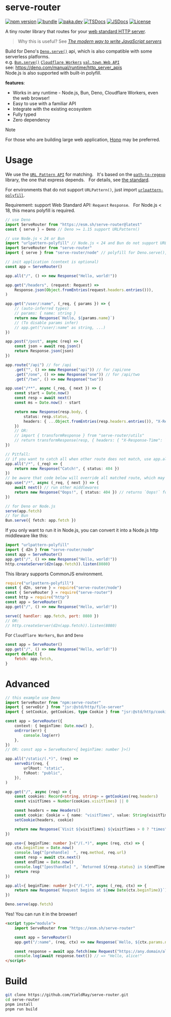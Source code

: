 # serve-router

[![npm version][npm-version-src]][npm-version-href]
[![bundle][bundle-src]][bundle-href]
[![paka.dev][paka-src]][paka-href]
[![TSDocs][tsdocs-src]][tsdocs-href]
[![JSDocs][jsdocs-src]][jsdocs-href]
[![License][license-src]][license-href]

A tiny router library that routes for your [web standard HTTP server](https://workers.js.org/).

> Why this is useful? See _[The modern way to write JavaScript servers](https://marvinh.dev/blog/modern-way-to-write-javascript-servers/)_

Build for Deno's [`Deno.serve()`](https://deno.land/api?s=Deno.serve) api, which is also compatible with some serverless platforms.   
e.g. [`Bun.serve()`](https://bun.sh/docs/api/http#bun-serve) [`Cloudflare Workers`](https://workers.dev/) [`val.town Web API`](https://www.val.town/v/yieldray.serve_router)    
see: <https://deno.com/manual/runtime/http_server_apis>    
Node.js is also supported with built-in polyfill.

**features**:

- Works in any runtime - Node.js, Bun, Deno, Cloudflare Workers, even the web browser!
- Easy to use with a familiar API
- Integrate with the existing ecosystem
- Fully typed
- Zero dependency

> [!NOTE]  
> For those who are building large web application, [Hono](https://hono.dev/) may be preferred.

# Usage

We use the [`URL Pattern API`](https://developer.mozilla.org/en-US/docs/Web/API/URL_Pattern_API) for matching.  
It's based on the [`path-to-regexp`](https://github.com/pillarjs/path-to-regexp) library, the one that express depends.  
For details, see [the standard](https://urlpattern.spec.whatwg.org/).

For environments that do not support `URLPattern()`, just import [`urlpattern-polyfill`](https://www.npmjs.com/package/urlpattern-polyfill).

Requirement: support Web Standard API: `Request` `Response`.  
For Node.js < 18, this means polyfill is required.

```ts
// use Deno
import ServeRouter from "https://esm.sh/serve-router@latest"
const { serve } = Deno // Deno >= 1.15 support URLPattern()

// use Node.js < 24 or Bun
import "urlpattern-polyfill" // Node.js < 24 and Bun do not support URLPattern() currently
import ServeRouter from "serve-router"
import { serve } from "serve-router/node" // polyfill for Deno.serve(), not required for bun

// init application (context is optional)
const app = ServeRouter()

app.all("/", () => new Response("Hello, world!"))

app.get("/headers", (request: Request) =>
    Response.json(Object.fromEntries(request.headers.entries())),
)

app.get("/user/:name", (_req, { params }) => {
    // (auto-inferred types)
    // params: { name: string }
    return new Response(`Hello, ${params.name}`)
    // (To disable params infer)
    // app.get("/user/:name" as string, ...)
})

app.post("/post", async (req) => {
    const json = await req.json()
    return Response.json(json)
})

app.route("/api") // for /api
    .get("", () => new Response("api")) // for /api/one
    .get("/one", () => new Response("one")) // for /api/two
    .get("/two", () => new Response("two"))

app.use("/**", async (_req, { next }) => {
    const start = Date.now()
    const resp = await next()
    const ms = Date.now() - start

    return new Response(resp.body, {
        status: resp.status,
        headers: { ...Object.fromEntries(resp.headers.entries()), "X-Response-Time": `${ms}ms` },
    })
    // OR:
    // import { transformResponse } from "serve-router/utils"
    // return transformResponse(resp, { headers: { "X-Response-Time": `${ms}ms` } })
})

// Pitfall:
// if you want to catch all when other route does not match, use app.all()
app.all("/*", (_req) => {
    return new Response("Catch!", { status: 404 })
})
// be aware that code below will override all matched route, which may not be what you want
app.use("/*", async (_req, { next }) => {
    await next() // run other middlewares
    return new Response("Oops!", { status: 404 }) // returns `Oops!` for any request
})

// for Deno or Node.js
serve(app.fetch)
// for Bun
Bun.serve({ fetch: app.fetch })
```

If you only want to run it in Node.js, you can convert it into a Node.js http middleware like this:

```js
import "urlpattern-polyfill"
import { d2n } from "serve-router/node"
const app = ServeRouter()
app.get("/", () => new Response("Hello, world!"))
http.createServer(d2n(app.fetch)).listen(8080)
```

This library supports CommonJS environment.

```js
require("urlpattern-polyfill")
const { d2n, serve } = require("serve-router/node")
const { ServeRouter } = require("serve-router")
const http = require("http")
const app = ServeRouter()
app.get("/", () => new Response("Hello, world!"))

serve({ handler: app.fetch, port: 8080 })
// OR:
// http.createServer(d2n(app.fetch)).listen(8080)
```

For `Cloudflare Workers`, `Bun` and `Deno`

```js
const app = ServeRouter()
app.get("/", () => new Response("Hello, world!"))
export default {
    fetch: app.fetch,
}
```

# Advanced

```ts
// this example use Deno
import ServeRouter from "npm:serve-router"
import { serveDir } from "jsr:@std/http/file-server"
import { setCookie, getCookies, type Cookie } from "jsr:@std/http/cookie"

const app = ServeRouter({
    context: { beginTime: Date.now() },
    onError(err) {
        console.log(err)
    },
})
// OR: const app = ServeRouter<{ beginTime: number }>()

app.all("/static/(.*)", (req) =>
    serveDir(req, {
        urlRoot: "static",
        fsRoot: "public",
    }),
)

app.get("/", async (req) => {
    const cookies: Record<string, string> = getCookies(req.headers)
    const visitTimes = Number(cookies.visitTimes) || 0

    const headers = new Headers()
    const cookie: Cookie = { name: "visitTimes", value: String(visitTimes + 1) }
    setCookie(headers, cookie)

    return new Response(`Visit ${visitTimes} ${visitTimes > 0 ? "times" : "time"}!`, { headers })
})

app.use<{ beginTime: number }>("/(.*)", async (req, ctx) => {
    ctx.beginTime = Date.now()
    console.log("[prehandle]  ", req.method, req.url)
    const resp = await ctx.next()
    const endTime = Date.now()
    console.log("[posthandle] ", `Returned ${resp.status} in ${endTime - ctx.beginTime}ms`)
    return resp
})

app.all<{ beginTime: number }>("/(.*)", async (_req, ctx) => {
    return new Response(`Request begins at ${new Date(ctx.beginTime)}`)
})

Deno.serve(app.fetch)
```

Yes! You can run it in the browser!

```html
<script type="module">
    import ServeRouter from "https://esm.sh/serve-router"

    const app = ServeRouter()
    app.get("/:name", (req, ctx) => new Response(`Hello, ${ctx.params.name}!`))

    const response = await app.fetch(new Request("https://any.domain/alice"))
    console.log(await response.text()) // => "Hello, alice!"
</script>
```

# Build

```sh
git clone https://github.com/YieldRay/serve-router.git
cd serve-router
pnpm install
pnpm run build
```

<!-- Badges -->

[npm-version-src]: https://img.shields.io/npm/v/serve-router?style=flat&colorA=080f12&colorB=1fa669
[npm-version-href]: https://npmjs.com/package/serve-router
[bundle-src]: https://img.shields.io/bundlephobia/minzip/serve-router?style=flat&colorA=080f12&colorB=1fa669&label=minzip
[bundle-href]: https://bundlephobia.com/result?p=serve-router
[license-src]: https://img.shields.io/github/license/YieldRay/serve-router.svg?style=flat&colorA=080f12&colorB=1fa669
[license-href]: https://github.com/YieldRay/serve-router/blob/main/LICENSE
[paka-src]: https://img.shields.io/badge/paka-reference-080f12?style=flat&colorA=080f12&colorB=1fa669
[paka-href]: https://paka.dev/npm/serve-router
[tsdocs-src]: https://img.shields.io/badge/tsdocs-reference-080f12?style=flat&colorA=080f12&colorB=1fa669
[tsdocs-href]: https://tsdocs.dev/docs/serve-router
[jsdocs-src]: https://img.shields.io/badge/jsdocs-reference-080f12?style=flat&colorA=080f12&colorB=1fa669
[jsdocs-href]: https://www.jsdocs.io/package/serve-router
